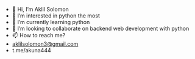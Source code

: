 - 👋 Hi, I’m Aklil Solomon
- 👀 I’m interested in python the most
- 🌱 I’m currently learning python
- 💞️ I’m looking to collaborate on backend web development with python
- 📫 How to reach me?
- aklilsolomon3@gmail.com
- t.me/akuna444

<!---
Akuna444/Akuna444 is a ✨ special ✨ repository because its `README.md` (this file) appears on your GitHub profile.
You can click the Preview link to take a look at your changes.
--->
